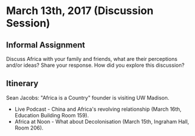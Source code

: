 March 13th, 2017 (Discussion Session)
=====================================

Informal Assignment
-------------------

Discuss Africa with your family and friends, what are their perceptions and/or ideas? Share your response. How did you explore this discussion?

Itinerary
---------

Sean Jacobs: "Africa is a Country" founder is visiting UW Madison.

- Live Podcast - China and Africa's revolving relationship (March 16th, Education Building Room 159).
- Africa at Noon - What about Decolonisation (March 15th, Ingraham Hall, Room 206).
